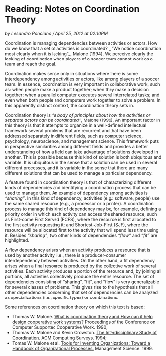 # Reading: Notes on Coordination Theory

_by Lesandro Ponciano / April 25, 2012 at 02:10PM_
 
Coordination is managing dependencies between activities or actors. How do we know that a set of activities is coordinated? _ “We notice coordination most clearly when it is lacking”_, Malone (1994). We perceive clearly the lacking of coordination when players of a soccer team cannot work as a team and reach the goal. 
 
Coordination makes sense only in situations where there is some interdependency among activities or actors, like among players of a soccer team. In essence, coordination is very important in collaborative work, such as: when people make a product together;  when they make a decision together; when a parallel computer executes several interrelated tasks; and even when both people and computers work together to solve a problem. In this apparently distinct context, the coordination theory sets in. 
 
Coordination theory is _“a body of principles about how the activities or separate actors can be coordinated”_, Malone (1999). An important factor in this theory is that it attempts to organize in a well-defined intellectual framework several problems that are recurrent and that have been addressed separately in different fields, such as computer science, psychology, neuroscience, and management science. This framework puts in perspective similarities among different fields and provides a better understanding of how a field can take advantage of solutions developed in another. This is possible because this kind of solution is both ubiquitous and variable. It is ubiquitous in the sense that a solution can be used in several different processes, and it is variable in the sense that there are many different solutions that can be used to manage a particular dependency.
 
A feature found in coordination theory is that of characterizing different kinds of dependencies and identifying a coordination process that can be used to manage them. An example of dependency among activities is _“sharing”_.  In this kind of dependency, activities (e.g.: software, people) use the same shared resource (e.g., a processor or a printer). A coordination process to manage this kind of dependency may be, for example, defining a priority order in which each activity can access the shared resource, such as First-come First Served (FCFS), where the resource is first allocated to the first activity requesting it; and Shortest-Job-First (SJF), where the resource will be allocated first to the activity that will spend less time using it.  Besides _“sharing”_, two other kinds of dependencies _“flow”_ and _“fit”_ are highlighted.
 
A flow dependency arises when an activity produces a resource that is used by another activity, i.e., there is a producer-consumer interdependency between activities.  On the other hand, a fit dependency arises when a final resource is produced by the collective work of several activities. Each activity produces a portion of the resource and, by joining all portions, all activities collectively produce the entire resource.  The set of dependencies consisting of “sharing”, “fit”, and “flow” is very generalizable for several classes of problems. This gives rise to the hypothesis that all other dependencies concerning that set of dependencies can be analyzed as specializations (i.e., specific types) or combinations.
 
Some references on coordination theory on which this text is based:
* Thomas W. Malone.  [What is coordination theory and How can it help design cooperative work systems?](http://dl.acm.org/citation.cfm?id=99367) Proceedings of the Conference on Computer Supported Cooperative Work. 1990;
* Thomas W. Malone and Kevin Crowston. [The Interdisciplinary Study of Coordination.](http://dl.acm.org/citation.cfm?id=174668) ACM Computing Surveys. 1994;
* Tomas W. Malone et al. [Tools for Inventing Organizations: Toward a Handbook of Organizational Processes.](http://ieeexplore.ieee.org/xpls/abs_all.jsp?arnumber=263061&tag=1) Management Science. 1999.

